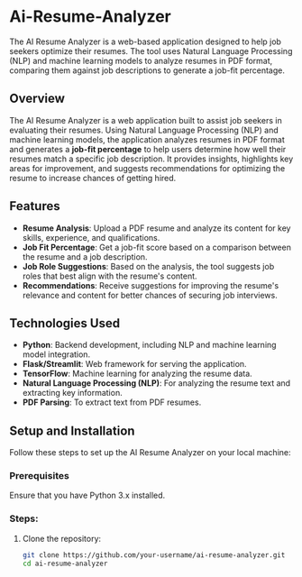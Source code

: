 # Ai-Resume-Analyzer
The AI Resume Analyzer is a web-based application designed to help job seekers optimize their resumes. The tool uses Natural Language Processing (NLP) and machine learning models to analyze resumes in PDF format, comparing them against job descriptions to generate a job-fit percentage.
## Overview
The AI Resume Analyzer is a web application built to assist job seekers in evaluating their resumes. Using Natural Language Processing (NLP) and machine learning models, the application analyzes resumes in PDF format and generates a **job-fit percentage** to help users determine how well their resumes match a specific job description. It provides insights, highlights key areas for improvement, and suggests recommendations for optimizing the resume to increase chances of getting hired.

## Features
- **Resume Analysis**: Upload a PDF resume and analyze its content for key skills, experience, and qualifications.
- **Job Fit Percentage**: Get a job-fit score based on a comparison between the resume and a job description.
- **Job Role Suggestions**: Based on the analysis, the tool suggests job roles that best align with the resume's content.
- **Recommendations**: Receive suggestions for improving the resume's relevance and content for better chances of securing job interviews.
  
## Technologies Used
- **Python**: Backend development, including NLP and machine learning model integration.
- **Flask/Streamlit**: Web framework for serving the application.
- **TensorFlow**: Machine learning for analyzing the resume data.
- **Natural Language Processing (NLP)**: For analyzing the resume text and extracting key information.
- **PDF Parsing**: To extract text from PDF resumes.
  
## Setup and Installation
Follow these steps to set up the AI Resume Analyzer on your local machine:

### Prerequisites
Ensure that you have Python 3.x installed.

### Steps:
1. Clone the repository:
   ```bash
   git clone https://github.com/your-username/ai-resume-analyzer.git
   cd ai-resume-analyzer
